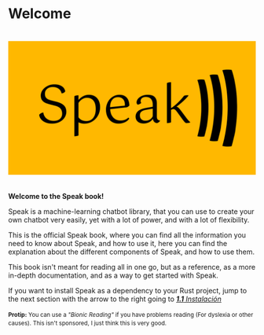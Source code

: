 # Welcome

<h1 align="center">

![Logo](./img/logo.svg)

</h1>

**Welcome to the Speak book!**

Speak is a machine-learning chatbot library, that you can use to create your own chatbot very easily, yet with a lot of power, and with a lot of flexibility.

This is the official Speak book, where you can find all the information you need to know about Speak, and how to use it, here you can find the explanation about the different components of Speak, and how to use them.

This book isn't meant for reading all in one go, but as a reference, as a more in-depth documentation, and as a way to get started with Speak.

If you want to install Speak as a dependency to your Rust project, jump to the next section with the arrow to the right going to *[**1.1** Instalación][install]*

<small>

**Protip:** You can use a *"Bionic Reading"* if you have problems reading (For dyslexia or other causes). This isn't sponsored, I just think this is very good.</small>

[install]: installation.md